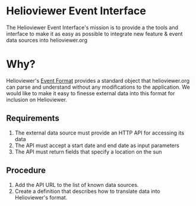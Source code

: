 # Helioviewer Event Interface
The Helioviewer Event Interface's mission is to provide a the tools and interface to make it as easy as possible to integrate new feature & event data sources into helioviewer.org

# Why?
Helioviewer's [Event Format](https://api.helioviewer.org/docs/v2/appendix/helioviewer_event_format.html) provides a standard object that helioviewer.org can parse and understand without any modifications to the application.
We would like to make it easy to finesse external data into this format for inclusion on Helioviewer.

## Requirements
1. The external data source must provide an HTTP API for accessing its data
2. The API must accept a start date and end date as input parameters
3. The API must return fields that specify a location on the sun

## Procedure
1. Add the API URL to the list of known data sources.
2. Create a definition that describes how to translate data into Helioviewer's format.
